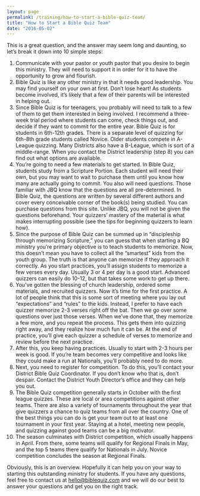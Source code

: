 ```yaml
---
layout: page
permalink: /training/how-to-start-a-bible-quiz-team/
title: "How to Start a Bible Quiz Team"
date: "2016-05-02"
---
```


This is a great question, and the answer may seem long and daunting, so let’s break it down into 10 simple steps:

1. Communicate with your pastor or youth pastor that you desire to begin this ministry. They will need to support it in order for it to have the opportunity to grow and flourish.
2. Bible Quiz is like any other ministry in that it needs good leadership. You may find yourself on your own at first. Don’t lose heart! As students become involved, it’s likely that a few of their parents will be interested in helping out.
3. Since Bible Quiz is for teenagers, you probably will need to talk to a few of them to get them interested in being involved. I recommend a three-week trial period where students can come, check things out, and decide if they want to commit for the entire year. Bible Quiz is for students in 6th-12th grades. There is a separate level of quizzing for 6th-8th grade students called Novice. Older students compete in A-League quizzing. Many Districts also have a B-League, which is sort of a middle-range. When you contact the District leadership (step 8) you can find out what options are available.
4. You’re going to need a few materials to get started. In Bible Quiz, students study from a Scripture Portion. Each student will need their own, but you may want to wait to purchase them until you know how many are actually going to commit. You also will need questions. Those familiar with JBQ know that the questions are all pre-determined. In Bible Quiz, the questions are written by several different authors and cover every conceivable corner of the book(s) being studied. You can purchase questions from this site. Unlike JBQ, you will not be given the questions beforehand. Your quizzers’ mastery of the material is what makes interrupting possible (see the tips for beginning quizzers to learn how).
5. Since the purpose of Bible Quiz can be summed up in “discipleship through memorizing Scripture,” you can guess that when starting a BQ ministry you’re primary objective is to teach students to memorize. Now, this doesn’t mean you have to collect all the “smartest” kids from the youth group. The truth is that anyone can memorize if they approach it correctly. As you start practices, you’ll assign students to memorize a few verses every day. Usually 3 or 4 per day is a good start. Advanced quizzers can easily do 10-12, but that takes some work to get up there.
6. You’ve gotten the blessing of church leadership, ordered some materials, and recruited quizzers. Now it’s time for the first practice. A lot of people think that this is some sort of meeting where you lay out “expectations” and “rules” to the kids. Instead, I prefer to have each quizzer memorize 2-3 verses right off the bat. Then we go over some questions over just those verses. When we’ve done that, they memorize a few more, and you repeat the process. This gets them into quizzing right away, and they realize how much fun it can be. At the end of practice, you’ll give each quizzer a schedule of verses to memorize and review before the next practice.
7. After this, you keep having practices. Usually to start with 2-3 hours per week is good. If you’re team becomes very competitive and looks like they could make a run at Nationals, you’ll probably need to do more.
8. Next, you need to register for competition. To do this, you’ll contact your District Bible Quiz Coordinator. If you don’t know who that is, don’t despair. Contact the District Youth Director’s office and they can help you out.
9. The Bible Quiz competition generally starts in October with the first league quizzes. These are local or area competitions against other teams. There are also a variety of tournaments throughout the year that give quizzers a chance to quiz teams from all over the country. One of the best things you can do is get your team out to at least one tournament in your first year. Staying at a hotel, meeting new people, and quizzing against good teams can be a big motivator.
10. The season culminates with District competition, which usually happens in April. From there, some teams will qualify for Regional Finals in May, and the top 5 teams there qualify for Nationals in July. Novice competition concludes the season at Regional Finals.

Obviously, this is an overview. Hopefully it can help you on your way to starting this outstanding ministry for students. If you have any questions, feel free to contact us at [hello@biblequiz.com](mailto:hello@biblequiz.com) and we will do our best to answer your questions and get you on the right track.

